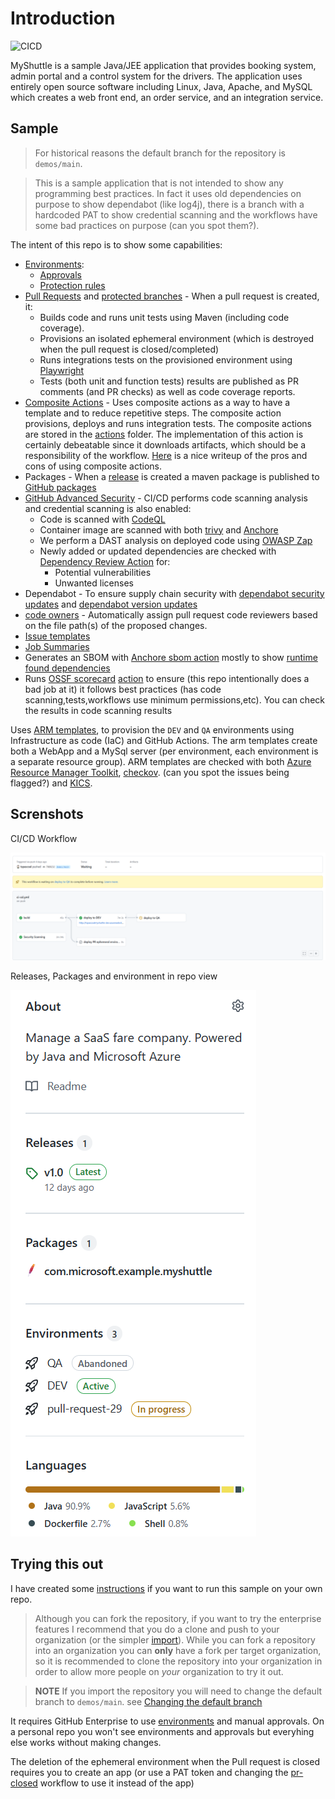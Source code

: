 # Introduction

![CICD](https://github.com/tspascoal-demo2/MyShuttle/workflows/CICD/badge.svg)

MyShuttle is a sample Java/JEE application that provides booking system, admin portal and a control system for the drivers. The application uses entirely open source software including Linux, Java, Apache, and MySQL which creates a web front end, an order service, and an integration service.

## Sample

> For historical reasons the default branch for the repository is `demos/main`.

> This is a sample application that is not intended to show any programming best practices. In fact it uses old dependencies on purpose to show dependabot (like log4j), there is a branch with a hardcoded PAT to show credential scanning and the workflows have some bad practices on purpose (can you spot them?).

The intent of this repo is to show some capabilities:

- [Environments](https://docs.github.com/en/actions/deployment/environments):
  - [Approvals](https://docs.github.com/en/actions/managing-workflow-runs/reviewing-deployments)
  - [Protection rules](https://docs.github.com/en/actions/deployment/environments#environment-protection-rules)
- [Pull Requests](https://docs.github.com/en/github/collaborating-with-pull-requests/proposing-changes-to-your-work-with-pull-requests/about-pull-requests) and [protected branches](https://docs.github.com/en/repositories/configuring-branches-and-merges-in-your-repository/defining-the-mergeability-of-pull-requests/about-protected-branches#require-status-checks-before-merging) - When a pull request is created, it:
  - Builds code and runs unit tests using Maven (including code coverage).
  - Provisions an isolated ephemeral environment (which is destroyed when the pull request is closed/completed)
  - Runs integrations tests on the provisioned environment using [Playwright](https://playwright.dev/)
  - Tests (both unit and function tests) results are published as PR comments (and PR checks) as well as code coverage reports.
- [Composite Actions](https://docs.github.com/en/actions/creating-actions/creating-a-composite-action) - Uses composite actions as a way to have a template and to reduce repetitive steps. The composite action provisions, deploys and runs integration tests. The composite actions are stored in the [actions](actions) folder. The implementation of this action is certainly debeatable since it downloads artifacts, which should be a responsibility of the workflow. [Here](https://colinsalmcorner.com/github-composite-actions) is a nice writeup of the pros and cons of using composite actions.
- Packages - When a [release](https://docs.github.com/en/repositories/releasing-projects-on-github/about-releases) is created a maven package is published to [GitHub packages](https://github.com/features/packages)
- [GitHub Advanced Security](https://docs.github.com/en/get-started/learning-about-github/about-github-advanced-security) - CI/CD performs code scanning analysis and credential scanning is also enabled:
  - Code is scanned with [CodeQL](https://codeql.github.com/docs/)
  - Container image are scanned with both [trivy](https://www.aquasec.com/products/trivy/) and [Anchore](https://anchore.com/)
  - We perform a DAST analysis on deployed code using [OWASP Zap](https://www.zaproxy.org/docs/docker/baseline-scan/)
  - Newly added or updated dependencies are checked with [Dependency Review Action](https://github.com/actions/dependency-review-action) for:
    - Potential vulnerabilities
    - Unwanted licenses
- Dependabot - To ensure supply chain security with [dependabot security updates](https://docs.github.com/en/code-security/dependabot/dependabot-security-updates/about-dependabot-security-updates) and [dependabot version updates](https://github.blog/2020-06-01-keep-all-your-packages-up-to-date-with-dependabot/)
- [code owners](https://docs.github.com/en/repositories/managing-your-repositorys-settings-and-features/customizing-your-repository/about-code-owners) - Automatically assign pull request code reviewers  based on the file path(s) of the proposed changes.
- [Issue templates](https://docs.github.com/en/communities/using-templates-to-encourage-useful-issues-and-pull-requests/configuring-issue-templates-for-your-repository)
- [Job Summaries](https://github.blog/changelog/2022-05-09-github-actions-enhance-your-actions-with-job-summaries/)
- Generates an SBOM with [Anchore sbom action](htps://github.com/anchore/sbom-action) mostly to show [runtime found dependencies](https://github.blog/changelog/2022-06-17-dependency-graph-has-a-rest-api-for-submitting-dependencies-detected-at-build-time/)
- Runs [OSSF scorecard](https://github.com/ossf/scorecard#what-is-scorecards) [action](https://github.com/ossf/scorecard-action) to ensure (this repo intentionally does a bad job at it) it follows best practices (has code scanning,tests,workflows use minimum permissions,etc). You can check the results in code scanning results

Uses [ARM templates](), to provision the `DEV` and `QA` environments using Infrastructure as code (IaC) and GitHub Actions. The arm templates create both a WebApp and a MySql server (per environment, each environment is a separate resource group). ARM templates are checked with both [Azure Resource Manager Toolkit](https://docs.microsoft.com/en-us/azure/azure-resource-manager/templates/test-toolkit), [checkov](https://github.com/bridgecrewio/checkov). (can you spot the issues being flagged?) and [KICS](https://github.com/marketplace/actions/kics-github-action).

## Screnshots

CI/CD Workflow

![CI/CD Workflow](./docs/ci-cd-workflow.png)

Releases, Packages and environment in repo view

![Releases, Packages and environment](./docs/releases-packages-environment.png)

## Trying this out

I have created some [instructions](./docs/configuring.md) if you want to run this sample  on your own repo.

> Although you can fork the repository, if you want to try the enterprise features I recommend that you do a clone and push to your organization (or the simpler [import](https://docs.github.com/en/github/importing-your-projects-to-github/importing-source-code-to-github/importing-a-repository-with-github-importer)). While you can fork a repository into an organization you can **only** have a fork per target organization, so it is recommended to clone the repository into your organization in order to allow more people on _your_ organization to try it out.

> **NOTE** If you import the repository you will need to change the default branch to `demos/main`. see [Changing the default branch](https://docs.github.com/en/repositories/configuring-branches-and-merges-in-your-repository/managing-branches-in-your-repository/changing-the-default-branch)

It requires GitHub Enterprise to use [environments](https://docs.github.com/en/actions/deployment/environments) and manual approvals. On a personal repo you won't see environments and approvals but everyhing else works without making changes.

The deletion of the ephemeral environment when the Pull request is closed requires you to create an app (or use a PAT token and changing the [pr-closed](.github/workflows/pr-closed.yml) workflow to use it instead of the app)


